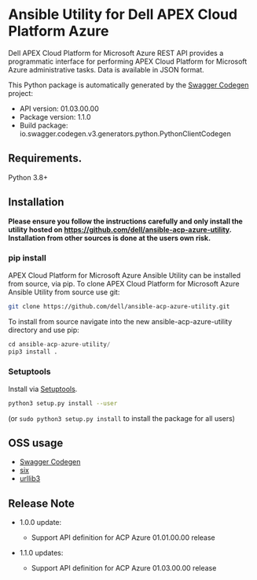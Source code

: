 # Ansible Utility for Dell APEX Cloud Platform Azure
Dell APEX Cloud Platform for Microsoft Azure REST API provides a programmatic interface for performing APEX Cloud Platform for Microsoft Azure administrative tasks. Data is available in JSON format.

This Python package is automatically generated by the [Swagger Codegen](https://github.com/swagger-api/swagger-codegen) project:

- API version: 01.03.00.00
- Package version: 1.1.0
- Build package: io.swagger.codegen.v3.generators.python.PythonClientCodegen

## Requirements.

Python 3.8+

## Installation

**Please ensure you follow the instructions carefully and only install the utility hosted on https://github.com/dell/ansible-acp-azure-utility. Installation from other sources is done at the users own risk.**

### pip install

APEX Cloud Platform for Microsoft Azure Ansible Utility can be installed from source, via pip. To clone APEX Cloud Platform for Microsoft Azure Ansible Utility from source use git:

```sh
git clone https://github.com/dell/ansible-acp-azure-utility.git
```
To install from source navigate into the new ansible-acp-azure-utility directory and use pip:

```python
cd ansible-acp-azure-utility/
pip3 install .
```
### Setuptools

Install via [Setuptools](http://pypi.python.org/pypi/setuptools).

```sh
python3 setup.py install --user
```
(or `sudo python3 setup.py install` to install the package for all users)

## OSS usage

- [Swagger Codegen](https://github.com/swagger-api/swagger-codegen)
- [six](https://github.com/benjaminp/six)
- [urllib3](https://github.com/urllib3/urllib3)

## Release Note

- 1.0.0 update:
  - Support API definition for ACP Azure 01.01.00.00 release

- 1.1.0 updates:
  - Support API definition for ACP Azure 01.03.00.00 release